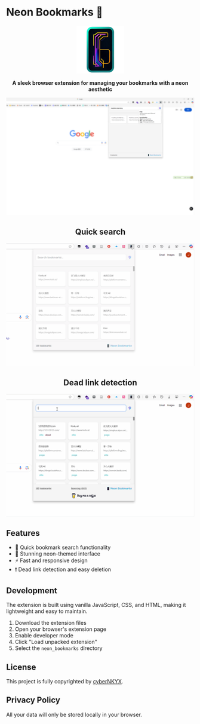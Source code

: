 # Neon Bookmarks 🌟

<div align="center">
  <img src="neon_bookmarks/logo_128x128.png" alt="Neon Bookmarks Logo" width="128" height="128"/>
  
  <b>A sleek browser extension for managing your bookmarks with a neon aesthetic</b>
</div>

![Screenshot](screenshot.png)

<div align="center">
<h2>Quick search</h2>
</div>

![search](quick_search.gif)

<div align="center">
<h2>Dead link detection</h2>
</div>

![dead](scan_deadlink.gif)

## Features

- 🎯 Quick bookmark search functionality
- 🎨 Stunning neon-themed interface
- ⚡ Fast and responsive design
- ❗ Dead link detection and easy deletion

## Development

The extension is built using vanilla JavaScript, CSS, and HTML, making it lightweight and easy to maintain.

1. Download the extension files
2. Open your browser's extension page
3. Enable developer mode
4. Click "Load unpacked extension"
5. Select the `neon_bookmarks` directory

## License

This project is fully copyrighted by [cyberNKYX](https://github.com/cyberNKYX).

## Privacy Policy

All your data will only be stored locally in your browser.
